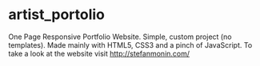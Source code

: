 # artist_portolio
One Page Responsive Portfolio Website. Simple, custom project (no templates). Made mainly with HTML5, CSS3 and a pinch of JavaScript. To take a look at the website visit http://stefanmonin.com/
